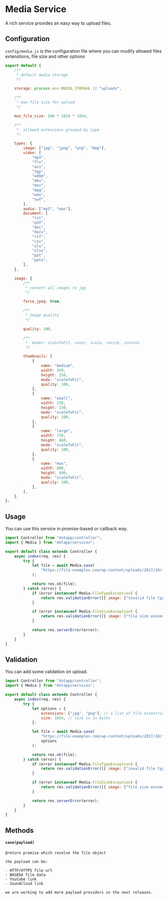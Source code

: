# Media Service

A rich service provides an easy way to upload files.

## Configuration

`config/media.js` is the configuration file where you can modify allowed files extenstions, file size and other options

```javascript
export default {
	/**
	 * default media storage
	 */

	storage: process.env.MEDIA_STORAGE || "uploads",

	/**
	 * max file size for upload
	 */

	max_file_size: 100 * 1024 * 1024,

	/**
	 *  allowed extensions grouped by type
	 */

	types: {
		image: ["jpg", "jpeg", "png", "bmp"],
		video: [
			"mp4",
			"flv",
			"avi",
			"3gp",
			"webm",
			"mkv",
			"mov",
			"mpg",
			"wmv",
			"swf",
		],
		audio: ["mp3", "wav"],
		document: [
			"txt",
			"pdf",
			"doc",
			"docx",
			"rtf",
			"csv",
			"xls",
			"xlsx",
			"ppt",
			"pptx",
		],
	},

	image: {
		/**
		 * convert all images to jpg
		 */

		force_jpeg: true,

		/**
		 * Image quality
		 */

		quality: 100,

		/**
		 *  modes: scaleToFit, cover, scale, resize, contain
		 */

		thumbnails: [
			{
				name: "medium",
				width: 350,
				height: 256,
				mode: "scaleToFit",
				quality: 100,
			},
			{
				name: "small",
				width: 230,
				height: 150,
				mode: "scaleToFit",
				quality: 100,
			},
			{
				name: "large",
				width: 730,
				height: 460,
				mode: "scaleToFit",
				quality: 100,
			},
			{
				name: "max",
				width: 800,
				height: 600,
				mode: "scaleToFit",
				quality: 100,
			},
		],
	},
};
```

## Usage

You can use this service in promise-based or callback way.

```javascript
import Controller from "dotapp/controller";
import { Media } from "dotapp/services";

export default class extends Controller {
	async index(req, res) {
		try {
			let file = await Media.save(
				"https://file-examples.com/wp-content/uploads/2017/10/file_example_JPG_100kB.jpg"
			);

			return res.ok(file);
		} catch (error) {
			if (error instanceof Media.FileTypeException) {
				return res.validationError([{ image: ["invalid file type"] }]);
			}

			if (error instanceof Media.FileSizeException) {
				return res.validationError([{ image: ["file size exceeded"] }]);
			}

			return res.serverError(error);
		}
	}
}
```

## Validation

You can add some validation on upload.

```javascript
import Controller from "dotapp/controller";
import { Media } from "dotapp/services";

export default class extends Controller {
	async index(req, res) {
		try {
			let options = {
				extensions: ["jpg", "png"], // a list of file extenstions
				size: 1024, // size in in bytes
			};

			let file = await Media.save(
				"https://file-examples.com/wp-content/uploads/2017/10/file_example_JPG_100kB.jpg",
				options
			);

			return res.ok(file);
		} catch (error) {
			if (error instanceof Media.FileTypeException) {
				return res.validationError([{ image: ["invalid file type"] }]);
			}

			if (error instanceof Media.FileSizeException) {
				return res.validationError([{ image: ["file size exceeded"] }]);
			}

			return res.serverError(error);
		}
	}
}
```

## Methods

#### `save(payload)`

    @return promise which resolve the file object

    the payload can be:

    - HTTP/HTTPS file url
    - BASE64 file data
    - Youtube link
    - Soundcloud link

    we are working to add more payload providers in the next releases.